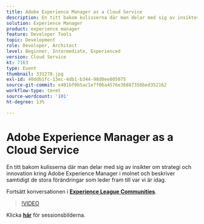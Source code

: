 ```yaml
---
title: Adobe Experience Manager as a Cloud Service
description: En titt bakom kulisserna där man delar med sig av insikter om strategi och innovation kring Adobe Experience Manager i molnet och beskriver samtidigt de stora förändringar som leder fram till var vi är idag. Den här sessionen skapades som en del av Adobe Developers Live Content Event.
solution: Experience Manager
product: experience manager
feature: Developer Tools
topic: Development
role: Developer, Architect
level: Beginner, Intermediate, Experienced
version: Cloud Service
kt: 7163
type: Event
thumbnail: 331278.jpg
exl-id: 40ddb1fc-13ec-4db1-b344-98d0ee805075
source-git-commit: e401bf0b5ac1e7f06a4576e36887358bed352162
workflow-type: tm+mt
source-wordcount: '101'
ht-degree: 13%

---
```


# Adobe Experience Manager as a Cloud Service

En titt bakom kulisserna där man delar med sig av insikter om strategi och innovation kring Adobe Experience Manager i molnet och beskriver samtidigt de stora förändringar som leder fram till var vi är idag.

Fortsätt konversationen i **[Experience League Communities](https://adobe.ly/36Yd3v6)**.

>[!VIDEO](https://video.tv.adobe.com/v/331278/?quality=12&learn=on&hidetitle=true)

Klicka **[här](/help/adobe-developers-live/assets/experience-manager-as-cloud-service.pdf)** för sessionsbilderna.
